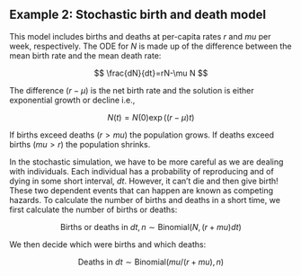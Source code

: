 ## Example 2: Stochastic birth and death model

This model includes births and deaths at per-capita rates $r$ and $mu$ per week, respectively. The ODE for $N$ is made up of the difference between the mean birth rate and the mean death rate:

$$ \frac{dN}{dt}=rN-\mu N $$

The difference $(r-\mu)$ is the net birth rate and the solution is either exponential growth or decline i.e.,

$$ N(t) =N(0) \exp((r-\mu)t) $$

If births exceed deaths ($r > mu$) the population grows. If deaths exceed births ($mu > r$) the population shrinks.

In the stochastic simulation, we have to be more careful as we are dealing with individuals. Each individual has a probability of reproducing and of dying in some short interval, $dt$. However, it can’t die and then give birth! These two dependent events that can happen are known as competing hazards. To calculate the number of births and deaths in a short time, we first calculate the number of births or deaths:

$$ \mbox{Births or deaths in }dt, n \sim \mathrm{Binomial}(N,(r + mu)dt) $$

We then decide which were births and which deaths:

$$ \mbox{Deaths in }dt \sim \mathrm{Binomial}(mu / (r + mu),n) $$
